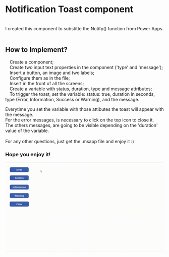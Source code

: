 <h1>Notification Toast component</h1>
<br>I created this component to substitte the Notify() function from Power Apps.
<br><br>
<h2>How to Implement?</h2>
<p>
    &emsp;Create a component;
<br>&emsp;Create two input text properties in the component ('type' and 'message');
<br>&emsp;Insert a button, an image and two labels;
<br>&emsp;Configure them as in the file;
<br>&emsp;Insert in the front of all the screens;
<br>&emsp;Create a variable with status, duration, type and message attributes;
<br>&emsp;To trigger the toast, set the variable: status: true, duration in seconds, type (Error, Information, Success or Warning), and the message.
</p>
Everytime you set the variable with those attibutes the toast will appear with the message.
<br>For the error messages, is necessary to click on the top icon to close it.
<br>The others messages, are going to be visible depending on the 'duration' value of the variable.
<br><br>For any other questions, just get the .msapp file and enjoy it :)
<h3>Hope you enjoy it!</h3>

![](https://github.com/guiiim/Power-Apps-Components/blob/main/Notification%20Toast/clip.gif)
